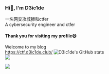 ### Hi👋, I'm D3ic1de

一名网安攻城狮和ctfer\
A cybersecurity engineer and ctfer
#### Thank you for visiting my profile😄
Welcome to my blog\
https://ctf.d3ic1de.club/
![D3ic1de's GitHub stats](https://github-readme-stats.vercel.app/api?username=D3ic1de)\
![](https://github-readme-streak-stats.herokuapp.com/?user=D3ic1de)
  
<a href="https://wakatime.com"><img src="https://wakatime.com/share/@ec167237-a1e5-4dfe-badc-62cffd2b7509/8674e479-c93b-4a47-ac2f-a59f350c09fd.png" /></a>

<!--
**D3ic1de/D3ic1de** is a ✨ _special_ ✨ repository because its `README.md` (this file) appears on your GitHub profile.

Here are some ideas to get you started:

- 🔭 I’m currently working on ...
- 🌱 I’m currently learning ...
- 👯 I’m looking to collaborate on ...
- 🤔 I’m looking for help with ...
- 💬 Ask me about ...
- 📫 How to reach me: ...
- 😄 Pronouns: ...
- ⚡ Fun fact: ...
-->
